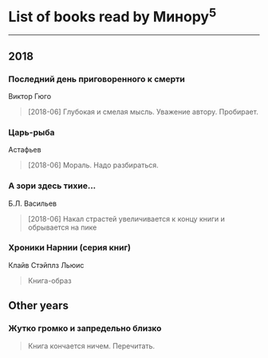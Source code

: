 # List of books read by Минору<sup>5</sup>
---

## 2018

### Последний день приговоренного к смерти
Виктор Гюго
> [2018-06] Глубокая и смелая мысль. Уважение автору. Пробирает.


### Царь-рыба
Астафьев
> [2018-06] Мораль. Надо разбираться.


### А зори здесь тихие...
Б.Л. Васильев
> [2018-06] Накал страстей увеличивается к концу книги и обрывается на пике


### Хроники Нарнии (серия книг)
Клайв Стэйплз Льюис
> Книга-образ



## Other years

### Жутко громко и запредельно близко
> Книга кончается ничем. Перечитать.



